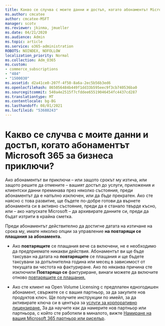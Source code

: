 ```yaml
---
title: Какво се случва с моите данни и достъп, когато абонаментът Microsoft 365 за бизнеса приключи?
ms.author: cmcatee
author: cmcatee-MSFT
manager: scotv
ms.reviewer: jkinma, jmueller
ms.date: 04/21/2020
ms.audience: Admin
ms.topic: article
ms.service: o365-administration
ROBOTS: NOINDEX, NOFOLLOW
localization_priority: Normal
ms.collection: Adm_O365
ms.custom:
- commerce_subscriptions
- "484"
- "1500030"
ms.assetid: d2a41ce0-207f-4f50-8a6a-2ec5b56b3ed6
ms.openlocfilehash: 865056484b449f1dd33b595eec9f3cb740536ba0
ms.sourcegitcommit: 540a4e2515f7cfddee65519046454fc4437cd287
ms.translationtype: MT
ms.contentlocale: bg-BG
ms.lasthandoff: 08/01/2021
ms.locfileid: "53688243"
---
```

# <a name="what-happens-to-my-data-and-access-when-my-microsoft-365-for-business-subscription-ends"></a>Какво се случва с моите данни и достъп, когато абонаментът Microsoft 365 за бизнеса приключи?

Ако абонаментът ви приключи – или защото срокът му изтича, или защото решите да отмените – вашият достъп до услуги, приложения и клиентски данни преминава през няколко състояния, преди абонаментът да е напълно изключен, или да  *бъде*  прекратен. Ако сте наясно с това развитие, ще бъдете по-добре готови да върнете абонамента си в активно състояние, преди да е станало твърде късно, или – ако напускате Microsoft – да архивирате данните си, преди да бъдат изтрити в крайна сметка.
  
Преди абонаментът действително да достигне датата на изтичане на срока му, имате няколко опции за управление **на повтарящи се плащания за абонамента.**
  
- Ако **повтарящите** се плащания вече са включени, не е необходимо да предприемате никакви действия. Абонаментът ви ще бъде таксуван на датата на **повтарящите** се плащания и ще бъдете таксувани за допълнителна година или месец в зависимост от текущата ви честота на фактуриране. Ако по някаква причина сте изключили **Повтарящо се** фактуриране, винаги можете да включите отново [повтарящите се плащания.](https://docs.microsoft.com/microsoft-365/commerce/subscriptions/renew-your-subscription#turn-recurring-billing-off-or-on)

- Ако сте клиент на Open Volume Licensing с предплатен едногодишен абонамент, свържете се с вашия партньор, за да закупите нов продуктов ключ. Ще получите инструкции по имейл, за да активирате ключа си в центъра за [услуги за корпоративно лицензиране.](https://go.microsoft.com/fwlink/p/?LinkID=282016) За да научите как да намерите нов партньор или партньора, с който сте работили в миналото, вижте [Намиране на вашия Microsoft 365 партньор или риселър](https://docs.microsoft.com/microsoft-365/admin/manage/find-your-partner-or-reseller).
